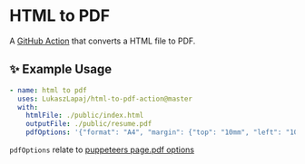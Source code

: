 # HTML to PDF

A [GitHub Action](https://github.com/features/actions) that converts a HTML file to PDF.

## ✨ Example Usage

```yml
- name: html to pdf
  uses: LukaszLapaj/html-to-pdf-action@master
  with:
    htmlFile: ./public/index.html
    outputFile: ./public/resume.pdf
    pdfOptions: '{"format": "A4", "margin": {"top": "10mm", "left": "10mm", "right": "10mm", "bottom": "10mm"}}'
```

`pdfOptions` relate to [puppeteers page.pdf options](https://github.com/GoogleChrome/puppeteer/blob/master/docs/api.md#pagepdfoptions)
